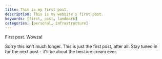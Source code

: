 ```yaml
---
title: This is my first post.
description: This is my website's first post.
keywords: [first, post, landmark]
categories: [personal, infrastructure]
---
```


First post. Wowza!

Sorry this isn't much longer. This is just the first post, after all. Stay tuned in for the next post - it'll be about the best ice cream ever.